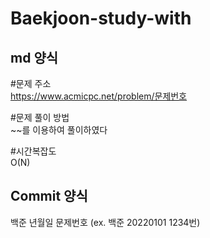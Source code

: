 # Baekjoon-study-with

## md 양식
#문제 주소\
https://www.acmicpc.net/problem/문제번호

#문제 풀이 방법\
~~를 이용하여 풀이하였다

#시간복잡도\
O(N)

## Commit 양식
백준 년월일 문제번호 (ex. 백준 20220101 1234번)

